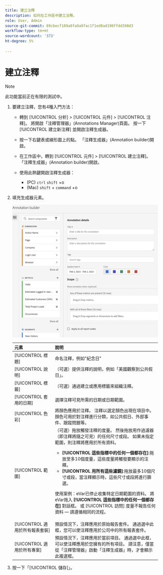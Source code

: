 ```yaml
---
title: 建立注釋
description: 如何在工作區中建立注釋。
role: User, Admin
source-git-commit: 89cbecf109a8fa9a9fac1f1ed8ad198ffdd398d3
workflow-type: tm+mt
source-wordcount: '373'
ht-degree: 5%

---
```



# 建立注釋

>[!NOTE]
>
>此功能當前正在有限的測試中。

1. 要建立注釋，您有4種入門方法：

   * 轉到 [!UICONTROL 分析] > [!UICONTROL 元件] > [!UICONTROL 注釋]。 將開啟「注釋管理器」(Annotations Manager)頁面。 按一下 [!UICONTROL 建立新注釋] 並開啟注釋生成器。

   * 按一下右鍵表或線形圖上的點。 「注釋生成器」(Annotation builder)開啟。

   * 在工作區中，轉到 [!UICONTROL 元件] > [!UICONTROL 建立注釋]。 「注釋生成器」(Annotation builder)開啟。

   * 使用此熱鍵開啟注釋生成器：
      * (PC) `ctrl` `shift` +o
      * (Mac) `shift` + `command` +o

1. 填充生成器元素。

   ![](assets/ann-builder.png)

   | 元素 | 說明 |
   | --- | --- |
   | [!UICONTROL 標題] | 命名注釋，例如&quot;紀念日&quot; |
   | [!UICONTROL 說明] | （可選）提供注釋的說明，例如「美國觀察到公共假日」。 |
   | [!UICONTROL 標籤] | （可選）通過建立或應用標籤來組織注釋。 |
   | [!UICONTROL 套用的日期] | 選擇注釋可見所需的日期或日期範圍。 |
   | [!UICONTROL 色彩] | 將顏色應用於注釋。 注釋以選定顏色出現在項目中。 顏色可用於對注釋進行分類，如公共假日、外部事件、跟蹤問題等。 |
   | [!UICONTROL 範圍] | （可選）拖放觸發注釋的度量。 然後拖放用作過濾器（即注釋將隨之可見）的任何尺寸或段。 如果未指定範圍，則注釋將應用於所有資料。<ul><li>**[!UICONTROL 這些指標中的任何一個都存在]**:拖放至多10個度量，這些度量將觸發要顯示的注釋。</li><li>**[!UICONTROL 用所有這些濾鏡]**:拖放最多10個尺寸或段，當注釋顯示時，這些尺寸或段將進行篩選。</li></ul><p>使用案例：eVar已停止收集特定日期範圍的資料。 將eVar拖入 **[!UICONTROL 這些指標中的任何一個都存在]** 對話框。 或 [!UICONTROL 訪問] 度量不報告任何資料 — 請遵循相同的流程。 |
   | [!UICONTROL 適用於所有報表套裝] | 預設情況下，注釋應用於原始報告套件。 通過選中此框，您可以使注釋應用於公司中的所有報表套件。 |
   | [!UICONTROL 適用於所有專案] | 預設情況下，注釋應用於當前項目。 通過選中此框，可以使注釋應用於您擁有的所有項目。 請注意，僅當從「注釋管理器」啟動「注釋生成器」時，才會顯示此複選框。 |

1. 按一下「[!UICONTROL 儲存]」。